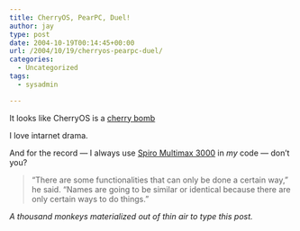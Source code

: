 ```yaml
---
title: CherryOS, PearPC, Duel!
author: jay
type: post
date: 2004-10-19T00:14:45+00:00
url: /2004/10/19/cherryos-pearpc-duel/
categories:
  - Uncategorized
tags:
  - sysadmin

---
```

It looks like CherryOS is a [cherry bomb][1]

I love intarnet drama.

And for the record — I always use [Spiro Multimax 3000][2] in _my_ code — don’t you?

> “There are some functionalities that can only be done a certain way,” he said. “Names are going to be similar or identical because there are only certain ways to do things.”

_A thousand monkeys materialized out of thin air to type this post._

 [1]: http://www.pearpc.net/comments.php?n=76
 [2]: http://www.wired.com/news/mac/0,2125,65368,00.html